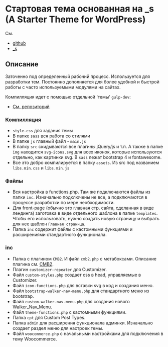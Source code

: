 # Стартовая тема основанная на _s (A Starter Theme for WordPress)

См.
- [github](https://github.com/automattic/_s)
- [_s](https://underscores.me/)

Описание
---------------

Заточенно под определенный рабочий процесс. Используется для разработки тем. Постоянно дополняется для более удобной и быстрой работы с часто используемыми модулями на сайтах.

Компилляция идет с помощью отдельной 'темы' `gulp-dev`:
- [См. репозиторий](https://github.com/imicra/gulp-dev)

### Компилляция

* `style.css` для задания темы
* В папке `sass` вся работа со стилями
* В папке `js` главный файл - `main.js`
* В папку `src` скидываются все плагины jQuery/js и т.п. А также в папке `img` находится `svg-icons.svg` для всех иконок, которые используются отдельно, как картинки svg. В `sass` лежат bootstrap 4 и fontawesome.
* Все это добро компилируется в папку `assets`. Из src под названием `libs.min.css` и `libs.min.js`

### Файлы

* Вся настройка в functions.php. Там же подключаются файлы из папки `inc`. Изначально подключены не все, а подключаются в процессе разработки по мере необходимости.
* Для front-page (обычно это главная стр. сайта, сделанная в виде лендинга) заготовка в виде отдельного шаблона в папке `templates`. Чтобы его использовать, нужно создать новую страницу и выбрать для нее шаблон `Главная страница`.
* Папка `inc` содержит файлы с кастомными функциями и расширениями стандартного функционала.

### inc

* Папка с плагином `CMB2`. И файл `cmb2.php` с метабоксами. Описание плагина см. [CMB2](https://github.com/CMB2/CMB2/wiki/Field-Types/).
* Плагин `customizer-repeater` для Customizer.
* Файл `custom-styles.php` создает css в head, управляемые в Customizer.
* Файл `icon-functions.php` для вставки svg в код и создания меню.
* Файл `bootstrap-walker-nav-menu.php` для стандартного меню из bootstrap.
* Файл `custom-walker-nav-menu.php` для создания нового Walker_Nav_Menu.
* Файл `theme-functions.php` с кастомными функциями.
* Папка `cpt` для Custom Post Types.
* Папка `admin` для расширения функционала админки. Изначально создает раздел меню для настроек темы.
* Файл `woocommerce.php` с начальными настройками для подключения в тему Woocommerce.
